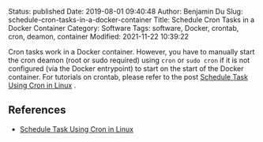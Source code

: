 Status: published
Date: 2019-08-01 09:40:48
Author: Benjamin Du
Slug: schedule-cron-tasks-in-a-docker-container
Title: Schedule Cron Tasks in a Docker Container
Category: Software
Tags: software, Docker, crontab, cron, deamon, container
Modified: 2021-11-22 10:39:22


Cron tasks work in a Docker container. 
However,
you have to manually start the cron deamon (root or sudo required) using `cron` or `sudo cron` 
if it is not configured (via the Docker entrypoint) to start on the start of the Docker container.
For tutorials on crontab, 
please refer to the post
[Schedule Task Using Cron in Linux](http://www.legendu.net/en/blog/schedule-task-using-crontab-in-linux)
.

## References 

- [Schedule Task Using Cron in Linux](http://www.legendu.net/en/blog/schedule-task-using-crontab-in-linux)